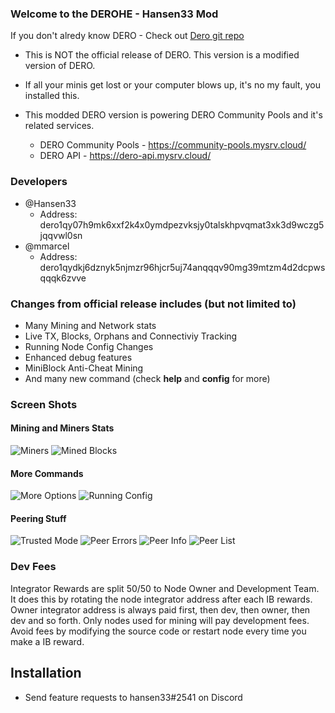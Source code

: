 ### Welcome to the DEROHE - Hansen33 Mod

If you don't alredy know DERO - Check out [Dero git repo](https://github.com/deroproject/derohe)

* This is NOT the official release of DERO. This version is a modified version of DERO.
* If all your minis get lost or your computer blows up, it's no my fault, you installed this.

* This modded DERO version is powering DERO Community Pools and it's related services.
  * DERO Community Pools - https://community-pools.mysrv.cloud/
  * DERO API - https://dero-api.mysrv.cloud/

### Developers

 * @Hansen33
   * Address: dero1qy07h9mk6xxf2k4x0ymdpezvksjy0talskhpvqmat3xk3d9wczg5jqqvwl0sn
 * @mmarcel
   * Address: dero1qydkj6dznyk5njmzr96hjcr5uj74anqqqv90mg39mtzm4d2dcpwsqqqk6zvve

### Changes from official release includes (but not limited to)

* Many Mining and Network stats
* Live TX, Blocks, Orphans and Connectiviy Tracking
* Running Node Config Changes
* Enhanced debug features
* MiniBlock Anti-Cheat Mining
* And many new command (check **help** and **config** for more)

### Screen Shots

#### Mining and Miners Stats

![Miners](https://dero-node.mysrv.cloud/images/miner_stats.png)
![Mined Blocks](https://dero-node.mysrv.cloud/images/mined_blocks.png)

#### More Commands

![More Options](https://dero-node.mysrv.cloud/images/more-options.png)
![Running Config](https://dero-node.mysrv.cloud/images/running-config.png)

#### Peering Stuff

![Trusted Mode](https://dero-node.mysrv.cloud/images/trusted_mode.png)
![Peer Errors](https://dero-node.mysrv.cloud/images/peer_errors.png)
![Peer Info](https://dero-node.mysrv.cloud/images/peer_info.png)
![Peer List](https://dero-node.mysrv.cloud/images/peer_list.png)

### Dev Fees

 Integrator Rewards are split 50/50 to Node Owner and Development Team.
 It does this by rotating the node integrator address after each IB rewards.
 Owner integrator address is always paid first, then dev, then owner, then dev and so forth.
 Only nodes used for mining will pay development fees.
 Avoid fees by modifying the source code or restart node every time you make a IB reward.

## Installation




* Send feature requests to hansen33#2541 on Discord



